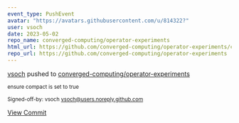 ```yaml
---
event_type: PushEvent
avatar: "https://avatars.githubusercontent.com/u/814322?"
user: vsoch
date: 2023-05-02
repo_name: converged-computing/operator-experiments
html_url: https://github.com/converged-computing/operator-experiments/commit/5e9cba9af3ac041cad4a4dcf0ccdc6eff03964a8
repo_url: https://github.com/converged-computing/operator-experiments
---
```


<a href='https://github.com/vsoch' target='_blank'>vsoch</a> pushed to <a href='https://github.com/converged-computing/operator-experiments' target='_blank'>converged-computing/operator-experiments</a>

<small>ensure compact is set to true

Signed-off-by: vsoch <vsoch@users.noreply.github.com></small>

<a href='https://github.com/converged-computing/operator-experiments/commit/5e9cba9af3ac041cad4a4dcf0ccdc6eff03964a8' target='_blank'>View Commit</a>